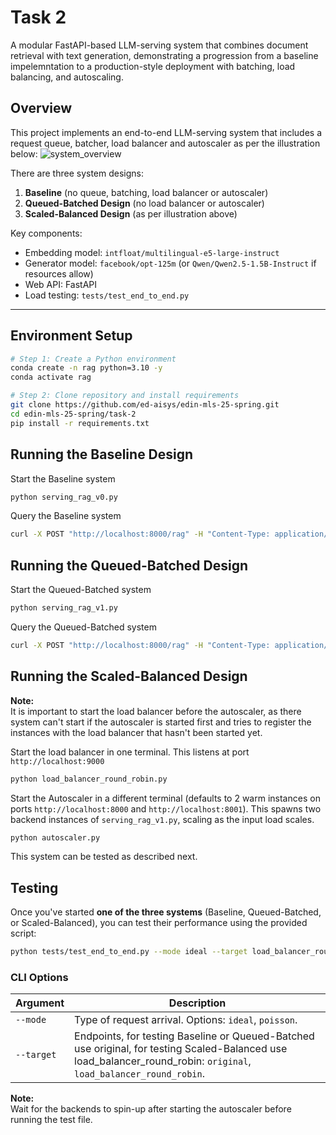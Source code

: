# Task 2

A modular FastAPI-based LLM-serving system that combines document retrieval with text generation, demonstrating a progression from a baseline impelemntation to a production-style deployment with batching, load balancing, and autoscaling.

## Overview
This project implements an end-to-end LLM-serving system that includes a request queue, batcher, load balancer and autoscaler as per the illustration below:
![system_overview](https://github.com/user-attachments/assets/8ab21228-b570-4570-a66c-bfe0eac1ee8b)

There are three system designs:
1. **Baseline** (no queue, batching, load balancer or autoscaler)
2. **Queued-Batched Design** (no load balancer or autoscaler)
3. **Scaled-Balanced Design** (as per illustration above)

Key components:
- Embedding model: `intfloat/multilingual-e5-large-instruct`
- Generator model: `facebook/opt-125m` (or `Qwen/Qwen2.5-1.5B-Instruct` if resources allow)
- Web API: FastAPI
- Load testing: `tests/test_end_to_end.py`

---
## Environment Setup

```bash
# Step 1: Create a Python environment
conda create -n rag python=3.10 -y
conda activate rag

# Step 2: Clone repository and install requirements
git clone https://github.com/ed-aisys/edin-mls-25-spring.git
cd edin-mls-25-spring/task-2
pip install -r requirements.txt
```

## Running the Baseline Design
Start the Baseline system
```bash
python serving_rag_v0.py
```

Query the Baseline system
```bash
curl -X POST "http://localhost:8000/rag" -H "Content-Type: application/json" -d '{"query": "Which animals can hover in the air?"}'
```

## Running the Queued-Batched Design
Start the Queued-Batched system
```bash
python serving_rag_v1.py
```

Query the Queued-Batched system
```bash
curl -X POST "http://localhost:8000/rag" -H "Content-Type: application/json" -d '{"query": "Which animals can hover in the air?"}'
```

## Running the Scaled-Balanced Design
**Note:**  
It is important to start the load balancer before the autoscaler, as there system can't start if the autoscaler is started first and tries to register the instances with the load balancer that hasn't been started yet.

Start the load balancer in one terminal. This listens at port ```http://localhost:9000```
```bash
python load_balancer_round_robin.py
```

Start the Autoscaler in a different terminal (defaults to 2 warm instances on ports ```http://localhost:8000``` and ```http://localhost:8001```). This spawns two backend instances of ```serving_rag_v1.py```, scaling as the input load scales.
```bash
python autoscaler.py
```

This system can be tested as described next.

## Testing
Once you've started **one of the three systems** (Baseline, Queued-Batched, or Scaled-Balanced), you can test their performance using the provided script:
```bash
python tests/test_end_to_end.py --mode ideal --target load_balancer_round_robin
```

### CLI Options

| Argument     | Description                                                                 |
|--------------|-----------------------------------------------------------------------------|
| `--mode`     | Type of request arrival. Options: `ideal`, `poisson`.     |
| `--target`   | Endpoints, for testing Baseline or Queued-Batched use original, for testing Scaled-Balanced use load_balancer_round_robin: `original`, `load_balancer_round_robin`. |


**Note:**  
Wait for the backends to spin-up after starting the autoscaler before running the test file. 

